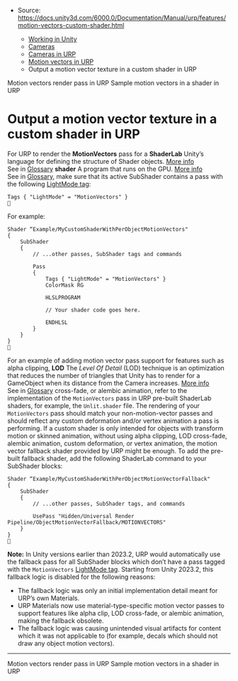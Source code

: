* Source: https://docs.unity3d.com/6000.0/Documentation/Manual/urp/features/motion-vectors-custom-shader.html

  * [Working in Unity](https://docs.unity3d.com/6000.0/Documentation/Manual/working-in-unity.html)
  * [Cameras](https://docs.unity3d.com/6000.0/Documentation/Manual/Cameras.html)
  * [Cameras in URP](https://docs.unity3d.com/6000.0/Documentation/Manual/urp/urp-cameras-landing.html)
  * [Motion vectors in URP](https://docs.unity3d.com/6000.0/Documentation/Manual/urp/features/motion-vectors-landing.html)
  * Output a motion vector texture in a custom shader in URP


[](https://docs.unity3d.com/6000.0/Documentation/Manual/urp/features/motion-vectors-render-pass.html)
Motion vectors render pass in URP
[](https://docs.unity3d.com/6000.0/Documentation/Manual/urp/features/motion-vectors-sample.html)
Sample motion vectors in a shader in URP
# Output a motion vector texture in a custom shader in URP
For URP to render the **MotionVectors** pass for a **ShaderLab** Unity’s language for defining the structure of Shader objects. [More info](https://docs.unity3d.com/6000.0/Documentation/Manual/SL-Shader.html)  
See in [Glossary](https://docs.unity3d.com/6000.0/Documentation/Manual/Glossary.html#ShaderLab) **shader** A program that runs on the GPU. [More info](https://docs.unity3d.com/6000.0/Documentation/Manual/Shaders.html)  
See in [Glossary](https://docs.unity3d.com/6000.0/Documentation/Manual/Glossary.html#Shader), make sure that its active SubShader contains a pass with the following [LightMode tag](https://docs.unity3d.com/6000.0/Documentation/Manual/urp/urp-shaders/urp-shaderlab-pass-tags.html#lightmode):
```
Tags { "LightMode" = "MotionVectors" }

```

For example:
```
Shader “Example/MyCustomShaderWithPerObjectMotionVectors"
{
    SubShader
    {
        // ...other passes, SubShader tags and commands
    
        Pass
        {
            Tags { "LightMode" = "MotionVectors" }
            ColorMask RG
            
            HLSLPROGRAM
            
            // Your shader code goes here.
            
            ENDHLSL
        }
    }
}

```

For an example of adding motion vector pass support for features such as alpha clipping, **LOD** The _Level Of Detail_ (LOD) technique is an optimization that reduces the number of triangles that Unity has to render for a GameObject when its distance from the Camera increases. [More info](https://docs.unity3d.com/6000.0/Documentation/Manual/LevelOfDetail.html)  
See in [Glossary](https://docs.unity3d.com/6000.0/Documentation/Manual/Glossary.html#LOD) cross-fade, or alembic animation, refer to the implementation of the `MotionVectors` pass in URP pre-built ShaderLab shaders, for example, the `Unlit.shader` file. The rendering of your `MotionVectors` pass should match your non-motion-vector passes and should reflect any custom deformation and/or vertex animation a pass is performing.
If a custom shader is only intended for objects with transform motion or skinned animation, without using alpha clipping, LOD cross-fade, alembic animation, custom deformation, or vertex animation, the motion vector fallback shader provided by URP might be enough. To add the pre-built fallback shader, add the following ShaderLab command to your SubShader blocks:
```
Shader “Example/MyCustomShaderWithPerObjectMotionVectorFallback"
{
    SubShader
    {
        // ...other passes, SubShader tags, and commands
    
        UsePass "Hidden/Universal Render Pipeline/ObjectMotionVectorFallback/MOTIONVECTORS"
    }
}

```

**Note:** In Unity versions earlier than 2023.2, URP would automatically use the fallback pass for all SubShader blocks which don’t have a pass tagged with the `MotionVectors` [LightMode tag](https://docs.unity3d.com/6000.0/Documentation/Manual/urp/urp-shaders/urp-shaderlab-pass-tags.html). Starting from Unity 2023.2, this fallback logic is disabled for the following reasons:
  * The fallback logic was only an initial implementation detail meant for URP’s own Materials.
  * URP Materials now use material-type-specific motion vector passes to support features like alpha clip, LOD cross-fade, or alembic animation, making the fallback obsolete.
  * The fallback logic was causing unintended visual artifacts for content which it was not applicable to (for example, decals which should not draw any object motion vectors).


* * *
[](https://docs.unity3d.com/6000.0/Documentation/Manual/urp/features/motion-vectors-render-pass.html)
Motion vectors render pass in URP
[](https://docs.unity3d.com/6000.0/Documentation/Manual/urp/features/motion-vectors-sample.html)
Sample motion vectors in a shader in URP
